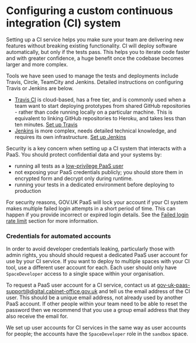 # Configuring a custom continuous integration (CI) system

Setting up a CI service helps you make sure your team are delivering new features without breaking existing functionality. CI will deploy software automatically, but only if the tests pass. This helps you to iterate code faster and with greater confidence, a huge benefit once the codebase becomes larger and more complex.

Tools we have seen used to manage the tests and deployments include Travis, Circle, TeamCity and Jenkins. Detailed instructions on configuring Travis or Jenkins are below.

- [Travis CI](https://travis-ci.com/) is cloud-based, has a free tier, and is commonly used when a team want to start deploying prototypes from shared GitHub repositories - rather than code running locally on a particular machine. This is equivalent to linking GitHub repositories to Heroku, and takes less than ten minutes. [Set up Travis](#use-travis)
- [Jenkins](https://jenkins.io/) is more complex, needs detailed technical knowledge, and requires its own infrastructure. [Set up Jenkins](#push-an-app-with-jenkins)

Security is a key concern when setting up a CI system that interacts with a PaaS. You should protect confidential data and your systems by:

- running all tests as a [low-privilege PaaS user](#credentials-for-automated-accounts)
- not exposing your PaaS credentials publicly; you should store them in encrypted form and decrypt only during runtime.
- running your tests in a dedicated environment before deploying to production

For security reasons, GOV.UK PaaS will lock your account if your CI system makes multiple failed login attempts in a short period of time. This can happen if you provide incorrect or expired login details. See the [Failed login rate limit](#failed-login-rate-limit) section for more information.

### Credentials for automated accounts

In order to avoid developer credentials leaking, particularly those with admin rights, you should should request a dedicated PaaS user account for use by your CI service. If you want to deploy to multiple spaces with your CI tool, use a different user account for each. Each user should only have `SpaceDeveloper` access to a single space within your organisation.

To request a PaaS user account for a CI service, contact us at [gov-uk-paas-support@digital.cabinet-office.gov.uk](mailto:gov-uk-paas-support@digital.cabinet-office.gov.uk) and tell us the email address of the CI user. This should be a unique email address, not already used by another PaaS account. If other people within your team need to be able to reset the password then we recommend that you use a group email address that they also receive the email for.

We set up user accounts for CI services in the same way as user accounts for people; the accounts have the `SpaceDeveloper` role in the `sandbox` space.

